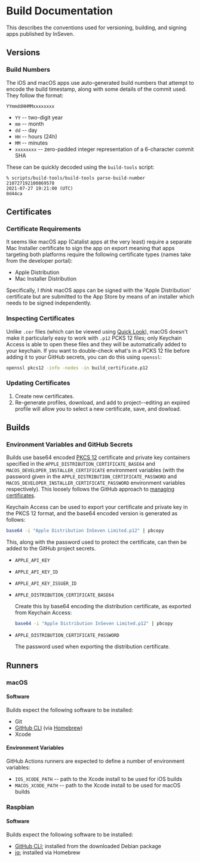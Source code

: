 # Build Documentation

This describes the conventions used for versioning, building, and signing apps published by InSeven.

## Versions

### Build Numbers

The iOS and macOS apps use auto-generated build numbers that attempt to encode the build timestamp, along with some details of the commit used. They follow the format:

```
YYmmddHHMMxxxxxxxx
```

- `YY` -- two-digit year
- `mm` -- month
- `dd` -- day
- `HH` -- hours (24h)
- `MM` -- minutes
- `xxxxxxxx` -- zero-padded integer representation of a 6-character commit SHA

These can be quickly decoded using the `build-tools` script:

```
% scripts/build-tools/build-tools parse-build-number 210727192100869578
2021-07-27 19:21:00 (UTC)
0d44ca
```

## Certificates

### Certificate Requirements

It seems like macOS app (Catalist apps at the very least) require a separate Mac Installer certificate to sign the app on export meaning that apps targeting both platforms require the following certificate types (names take from the developer portal):

- Apple Distribution
- Mac Installer Distribution

Specifically, I _think_ macOS apps can be signed with the 'Apple Distribution' certificate but are submitted to the App Store by means of an installer which needs to be signed independently.

### Inspecting Certificates

Unlike `.cer` files (which can be viewed using [Quick Look](https://support.apple.com/en-gb/guide/mac-help/mh14119/mac)), macOS doesn't make it particularly easy to work with `.p12` PCKS 12 files; only Keychain Access is able to open these files and they will be automatically added to your keychain. If you want to double-check what's in a PCKS 12 file before adding it to your GitHub secrets, you can do this using `openssl`:

```bash
openssl pkcs12 -info -nodes -in build_certificate.p12
```

### Updating Certificates

1. Create new certificates.
2. Re-generate profiles, download, and add to project--editing an expired profile will allow you to select a new certificate, save, and dowload.

## Builds

### Environment Variables and GitHub Secrets

Builds use base64 encoded [PKCS 12](https://en.wikipedia.org/wiki/PKCS_12) certificate and private key containers specified in the `APPLE_DISTRIBUTION_CERTIFICATE_BASE64` and `MACOS_DEVELOPER_INSTALLER_CERTIFICATE` environment variables (with the password given in the `APPLE_DISTRIBUTION_CERTIFICATE_PASSWORD` and `MACOS_DEVELOPER_INSTALLER_CERTIFICATE_PASSWORD` environment variables respectively). This loosely follows the GitHub approach to [managing certificates](https://docs.github.com/en/actions/guides/installing-an-apple-certificate-on-macos-runners-for-xcode-development).

Keychain Access can be used to export your certificate and private key in the PKCS 12 format, and the base64 encoded version is generated as follows:

```bash
base64 -i "Apple Distribution InSeven Limited.p12" | pbcopy
```

This, along with the password used to protect the certificate, can then be added to the GitHub project secrets.

- `APPLE_API_KEY`

- `APPLE_API_KEY_ID`

- `APPLE_API_KEY_ISSUER_ID`

- `APPLE_DISTRIBUTION_CERTIFICATE_BASE64`

  Create this by base64 encoding the distribution certificate, as exported from Keychain Access:

  ```bash
  base64 -i "Apple Distribution InSeven Limited.p12" | pbcopy
  ```
  
- `APPLE_DISTRIBUTION_CERTIFICATE_PASSWORD`

  The password used when exporting the distribution certificate.

## Runners

### macOS

#### Software

Builds expect the following software to be installed:

- Git
- [GitHub CLI](https://cli.github.com) (via [Homebrew](https://brew.sh))
- Xcode

#### Environment Variables

GitHub Actions runners are expected to define a number of environment variables:

- `IOS_XCODE_PATH` -- path to the Xcode install to be used for iOS builds
- `MACOS_XCODE_PATH` -- path to the Xcode install to be used for macOS builds

### Raspbian

#### Software

Builds expect the following software to be installed:

- [GitHub CLI](https://cli.github.com); installed from the downloaded Debian package
- [jq](https://github.com/jqlang/jq); installed via Homebrew
